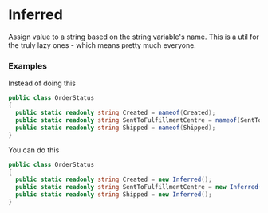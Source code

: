 # Inferred
Assign value to a string based on the string variable's name. This is a util for the truly lazy ones - which means pretty much everyone.

### Examples

Instead of doing this  

```csharp
public class OrderStatus
{
  public static readonly string Created = nameof(Created);
  public static readonly string SentToFulfillmentCentre = nameof(SentToFulfillmentCentre);
  public static readonly string Shipped = nameof(Shipped);
}
```

You can do this

```csharp
public class OrderStatus
{
  public static readonly string Created = new Inferred();
  public static readonly string SentToFulfillmentCentre = new Inferred();
  public static readonly string Shipped = new Inferred();
}
```
